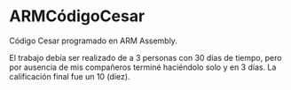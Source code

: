 # ARMCódigoCesar
Código Cesar programado en ARM Assembly.

El trabajo debía ser realizado de a 3 personas con 30 días de tiempo, pero por ausencia de mis compañeros terminé haciéndolo solo y en 3 días. La calificación final fue un 10 (diez).
